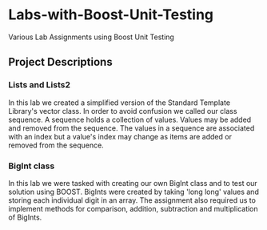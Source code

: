 # Labs-with-Boost-Unit-Testing
Various Lab Assignments using Boost Unit Testing

## Project Descriptions

### Lists and Lists2

In this lab we created a simplified version of the Standard Template Library's vector class.
In order to avoid confusion we called our class sequence. A sequence holds a collection of values.
Values may be added and removed from the sequence. The values in a sequence are associated with an
index but a value's index may change as items are added or removed from the sequence.

### BigInt class

In this lab we were tasked with creating our own BigInt class and to test our solution using BOOST.
BigInts were created by taking 'long long' values and storing each individual digit in an array.
The assignment also required us to implement methods for comparison, addition, subtraction and multiplication of BigInts.
